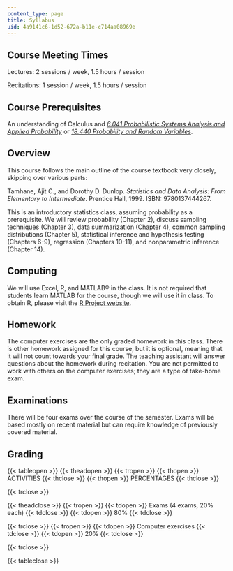 ```yaml
---
content_type: page
title: Syllabus
uid: 4a9141c6-1d52-672a-b11e-c714aa08969e
---
```


Course Meeting Times
--------------------

Lectures: 2 sessions / week, 1.5 hours / session

Recitations: 1 session / week, 1.5 hours / session

Course Prerequisites
--------------------

An understanding of Calculus and [_6.041 Probabilistic Systems Analysis and Applied Probability_](/courses/6-041-probabilistic-systems-analysis-and-applied-probability-fall-2010) or [_18.440 Probability and Random Variables_](/courses/18-440-probability-and-random-variables-spring-2014).

Overview
--------

This course follows the main outline of the course textbook very closely, skipping over various parts:

Tamhane, Ajit C., and Dorothy D. Dunlop. _Statistics and Data Analysis: From Elementary to Intermediate_. Prentice Hall, 1999. ISBN: 9780137444267.

This is an introductory statistics class, assuming probability as a prerequisite. We will review probability (Chapter 2), discuss sampling techniques (Chapter 3), data summarization (Chapter 4), common sampling distributions (Chapter 5), statistical inference and hypothesis testing (Chapters 6-9), regression (Chapters 10-11), and nonparametric inference (Chapter 14).

Computing
---------

We will use Excel, R, and MATLAB® in the class. It is not required that students learn MATLAB for the course, though we will use it in class. To obtain R, please visit the [R Project website](http://www.r-project.org/).

Homework
--------

The computer exercises are the only graded homework in this class. There is other homework assigned for this course, but it is optional, meaning that it will not count towards your final grade. The teaching assistant will answer questions about the homework during recitation. You are not permitted to work with others on the computer exercises; they are a type of take-home exam.

Examinations
------------

There will be four exams over the course of the semester. Exams will be based mostly on recent material but can require knowledge of previously covered material.

Grading
-------

{{< tableopen >}}
{{< theadopen >}}
{{< tropen >}}
{{< thopen >}}
ACTIVITIES
{{< thclose >}}
{{< thopen >}}
PERCENTAGES
{{< thclose >}}

{{< trclose >}}

{{< theadclose >}}
{{< tropen >}}
{{< tdopen >}}
Exams (4 exams, 20% each)
{{< tdclose >}}
{{< tdopen >}}
80%
{{< tdclose >}}

{{< trclose >}}
{{< tropen >}}
{{< tdopen >}}
Computer exercises
{{< tdclose >}}
{{< tdopen >}}
20%
{{< tdclose >}}

{{< trclose >}}

{{< tableclose >}}